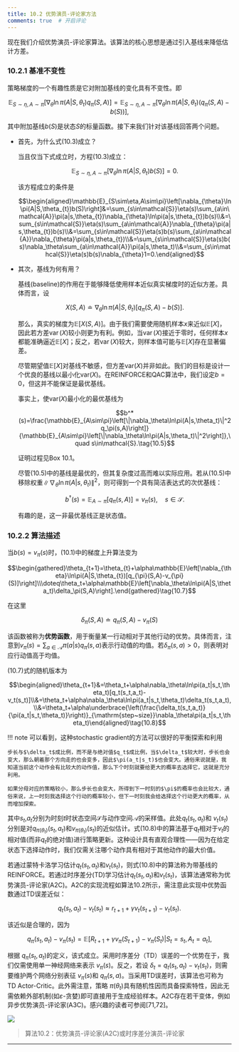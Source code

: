 ```yaml
---
title: 10.2 优势演员-评论家方法
comments: true  # 开启评论
---
```

现在我们介绍优势演员-评论家算法。该算法的核心思想是通过引入基线来降低估计方差。

### 10.2.1 基准不变性

策略梯度的一个有趣性质是它对附加基线的变化具有不变性。即

$$\mathbb{E}_{S\sim\eta,A\sim\pi}\left[\nabla_{\theta}\ln\pi(A|S,\theta_{t})q_{\pi}(S,A)\right]=\mathbb{E}_{S\sim\eta,A\sim\pi}\left[\nabla_{\theta}\ln\pi(A|S,\theta_{t})(q_{\pi}(S,A)-b(S))\right],\tag{10.3}$$

其中附加基线$b(S)$是状态$S$的标量函数。接下来我们针对该基线回答两个问题。

- 首先，为什么式$(10.3)$成立？

    当且仅当下式成立时，方程$(10.3)$成立：

    $$\mathbb{E}_{S\sim\eta,A\sim\pi}\left[\nabla_\theta\ln\pi(A|S,\theta_t)b(S)\right]=0.$$

    该方程成立的条件是

    $$\begin{aligned}\mathbb{E}_{S\sim\eta,A\sim\pi}\left[\nabla_{\theta}\ln\pi(A|S,\theta_{t})b(S)\right]&=\sum_{s\in\mathcal{S}}\eta(s)\sum_{a\in\mathcal{A}}\pi(a|s,\theta_{t})\nabla_{\theta}\ln\pi(a|s,\theta_{t})b(s)\\&=\sum_{s\in\mathcal{S}}\eta(s)\sum_{a\in\mathcal{A}}\nabla_{\theta}\pi(a|s,\theta_{t})b(s)\\&=\sum_{s\in\mathcal{S}}\eta(s)b(s)\sum_{a\in\mathcal{A}}\nabla_{\theta}\pi(a|s,\theta_{t})\\&=\sum_{s\in\mathcal{S}}\eta(s)b(s)\nabla_\theta\sum_{a\in\mathcal{A}}\pi(a|s,\theta_t)\\&=\sum_{s\in\mathcal{S}}\eta(s)b(s)\nabla_{\theta}1=0.\end{aligned}$$

- 其次，基线为何有用？

    基线(baseline)的作用在于能够降低使用样本近似真实梯度时的近似方差。具体而言，设

    $$X(S,A)\doteq\nabla_\theta\ln\pi(A|S,\theta_t)[q_\pi(S,A)-b(S)].\tag{10.4}$$

    那么，真实的梯度为$\mathbb{E}[X(S, A)]$。由于我们需要使用随机样本$x$来近似$\mathbb{E}[X]$，因此若方差$\operatorname{var}(X)$较小则更为有利。例如，当$\operatorname{var}(X)$接近于零时，任何样本$x$都能准确逼近$\mathbb{E}[X]$；反之，若$\operatorname{var}(X)$较大，则样本值可能与$\mathbb{E}[X]$存在显著偏差。

    尽管期望值$\mathbb{E}[X]$对基线不敏感，但方差$\text{var}(X)$并非如此。我们的目标是设计一个优良的基线以最小化$\text{var}(X)$。在REINFORCE和QAC算法中，我们设定$b =0$，但这并不能保证是最优基线。

    事实上，使$\text{var}(X)$最小化的最优基线为

    $$b^*(s)=\frac{\mathbb{E}_{A\sim\pi}\left[\|\nabla_\theta\ln\pi(A|s,\theta_t)\|^2q_\pi(s,A)\right]}{\mathbb{E}_{A\sim\pi}\left[\|\nabla_\theta\ln\pi(A|s,\theta_t)\|^2\right]},\quad s\in\mathcal{S}.\tag{10.5}$$

    证明过程见Box 10.1。

    尽管$(10.5)$中的基线是最优的，但其复杂度过高而难以实际应用。若从$(10.5)$中移除权重$\|\nabla_\theta \ln \pi(A|s, \theta_t)\|^2$，则可得到一个具有简洁表达式的次优基线：

    $$b^\dagger(s)=\mathbb{E}_{A\sim\pi}[q_\pi(s,A)]=v_\pi(s),\quad s\in\mathcal{S}.$$

    有趣的是，这一非最优基线正是状态值。

### 10.2.2 算法描述

当$b(s) = v_\pi(s)$时，$(10.1)$中的梯度上升算法变为

$$\begin{gathered}\theta_{t+1}=\theta_{t}+\alpha\mathbb{E}\left[\nabla_{\theta}\ln\pi(A|S,\theta_{t})[q_{\pi}(S,A)-v_{\pi}(S)]\right]\\\doteq\theta_t+\alpha\mathbb{E}\left[\nabla_\theta\ln\pi(A|S,\theta_t)\delta_\pi(S,A)\right].\end{gathered}\tag{10.7}$$

在这里

$$\delta_\pi(S,A)\doteq q_\pi(S,A)-v_\pi(S)$$

该函数被称为**优势函数**，用于衡量某一行动相对于其他行动的优势。具体而言，注意到$v_\pi(s) = \sum_{a\in\mathcal{A}} \pi(a|s)q_\pi(s, a)$表示行动值的均值。若$\delta_\pi(s, a) >0$，则表明对应行动值高于均值。

$(10.7)$式的随机版本为

$$\begin{aligned}\theta_{t+1}&=\theta_t+\alpha\nabla_\theta\ln\pi(a_t|s_t,\theta_t)[q_t(s_t,a_t)-v_t(s_t)]\\&=\theta_t+\alpha\nabla_\theta\ln\pi(a_t|s_t,\theta_t)\delta_t(s_t,a_t),\\&=\theta_t+\alpha\underbrace{\left(\frac{\delta_t(s_t,a_t)}{\pi(a_t|s_t,\theta_t)}\right)}_{\mathrm{step~size}}\nabla_\theta\pi(a_t|s_t,\theta_t)\end{aligned}\tag{10.8}$$


!!! note
    可以看到，这种stochastic gradient的方法可以很好的平衡探索和利用

    步长与$\delta_t$成比例，而不是与绝对值$q_t$成比例，当$\delta_t$较大时，步长也会变大，那么朝着那个方向走的也会变多，因此$\pi(a_t|s_t)$也会变大。通俗来说就是，我知道当前这个动作会有比较大的动作值，那么下个时刻就要给更大的概率去选择它，这就是充分利用。

    如果分母对应的策略较小，那么步长也会变大，所得到下一时刻的$\pi$的概率也会比较大，通俗来说，上一时刻我选择这个行动的概率较小，但下一时刻我会给选择这个行动更大的概率，从而增加探索。

其中$s_t$,$a_t$分别为时刻$t$时状态空间$\mathcal{S}$与动作空间$\mathcal{A}$的采样值。此处$q_t(s_t,a_t)$和 $v_t(s_t)$分别是对$q_{\pi(\theta_t)}(s_t,a_t)$和$v_{\pi(\theta_t)}(s_t)$的近似估计。式$(10.8)$中的算法基于$q_t$相对于$v_t$的相对值(而非$q_t$的绝对值)进行策略更新。这种设计具有直观合理性——因为在给定状态下选择动作时，我们仅需关注哪个动作具有相对于其他动作的最大价值。

若通过蒙特卡洛学习估计$q_t(s_t, a_t)$和$v_t(s_t)$，则式$(10.8)$中的算法称为带基线的REINFORCE。若通过时序差分(TD)学习估计$q_t(s_t, a_t)$和$v_t(s_t)$，该算法通常称为优势演员-评论家(A2C)。A2C的实现流程如算法$10.2$所示，需注意此实现中优势函数通过TD误差近似：

$$q_t(s_t,a_t)-v_t(s_t)\approx r_{t+1}+\gamma v_t(s_{t+1})-v_t(s_t).$$

该近似是合理的，因为

$$q_\pi(s_t,a_t)-v_\pi(s_t)=\mathbb{E}\left[R_{t+1}+\gamma v_\pi(S_{t+1})-v_\pi(S_t)|S_t=s_t,A_t=a_t\right],$$

根据 $q_\pi(s_t, a_t)$的定义，该式成立。采用时序差分（TD）误差的一个优势在于，我们仅需使用单一神经网络来表示 $v_\pi(s)$。反之，若设 $\delta_t = q_t(s_t, a_t) - v_t(s_t)$，则需要维护两个网络分别表征 $v_\pi(s)$和 $q_\pi(s, a)$。当采用TD误差时，该算法也可称为TD Actor-Critic。此外需注意，策略 $\pi(\theta_t)$具有随机性因而具备探索特性，因此无需依赖外部机制(如$\varepsilon$-贪婪)即可直接用于生成经验样本。A2C存在若干变体，例如异步优势演员-评论家(A3C)。感兴趣的读者可参阅[71,72]。

 ![](../img/10/2.png)

 > 算法$10.2$：优势演员-评论家(A2C)或时序差分演员-评论家

---